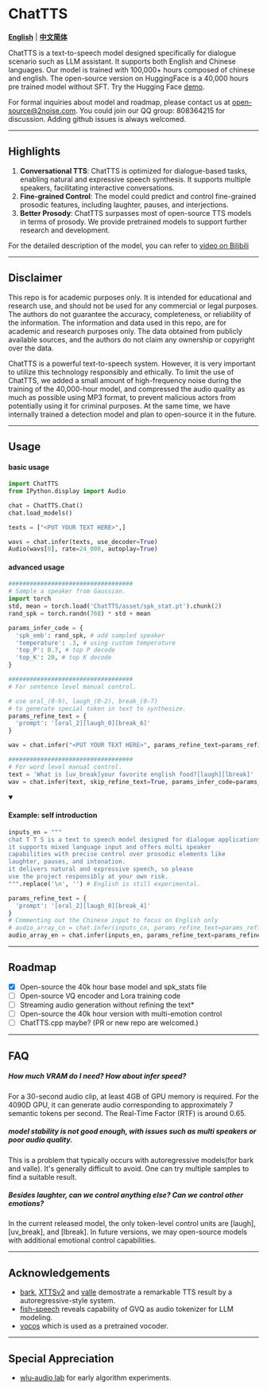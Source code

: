 # ChatTTS
[**English**](./README.md) | [**中文简体**](./README_CN.md)

ChatTTS is a text-to-speech model designed specifically for dialogue scenario such as LLM assistant. It supports both English and Chinese languages. Our model is trained with 100,000+ hours composed of chinese and english. The open-source version on HuggingFace is a 40,000 hours pre trained model without SFT. Try the Hugging Face [demo](https://huggingface.co/spaces/Dzkaka/ChatTTS).

For formal inquiries about model and roadmap, please contact us at open-source@2noise.com. You could join our QQ group: 808364215 for discussion. Adding github issues is always welcomed.

---
## Highlights
1. **Conversational TTS**: ChatTTS is optimized for dialogue-based tasks, enabling natural and expressive speech synthesis. It supports multiple speakers, facilitating interactive conversations.
2. **Fine-grained Control**: The model could predict and control fine-grained prosodic features, including laughter, pauses, and interjections.
3. **Better Prosody**: ChatTTS surpasses most of open-source TTS models in terms of prosody. We provide pretrained models to support further research and development.

For the detailed description of the model, you can refer to [video on Bilibili](https://www.bilibili.com/video/BV1zn4y1o7iV)

---

## Disclaimer

This repo is for academic purposes only. It is intended for educational and research use, and should not be used for any commercial or legal purposes. The authors do not guarantee the accuracy, completeness, or reliability of the information. The information and data used in this repo, are for academic and research purposes only. The data obtained from publicly available sources, and the authors do not claim any ownership or copyright over the data.

ChatTTS is a powerful text-to-speech system. However, it is very important to utilize this technology responsibly and ethically. To limit the use of ChatTTS, we added a small amount of high-frequency noise during the training of the 40,000-hour model, and compressed the audio quality as much as possible using MP3 format, to prevent malicious actors from potentially using it for criminal purposes. At the same time, we have internally trained a detection model and plan to open-source it in the future.


---
## Usage

<h4>basic usage</h4>

```python
import ChatTTS
from IPython.display import Audio

chat = ChatTTS.Chat()
chat.load_models()

texts = ["<PUT YOUR TEXT HERE>",]

wavs = chat.infer(texts, use_decoder=True)
Audio(wavs[0], rate=24_000, autoplay=True)
```

<h4>advanced usage</h4>

```python
###################################
# Sample a speaker from Gaussian.
import torch
std, mean = torch.load('ChatTTS/asset/spk_stat.pt').chunk(2)
rand_spk = torch.randn(768) * std + mean

params_infer_code = {
  'spk_emb': rand_spk, # add sampled speaker
  'temperature': .3, # using custom temperature
  'top_P': 0.7, # top P decode
  'top_K': 20, # top K decode
}

###################################
# For sentence level manual control.

# use oral_(0-9), laugh_(0-2), break_(0-7)
# to generate special token in text to synthesize.
params_refine_text = {
  'prompt': '[oral_2][laugh_0][break_6]'
}

wav = chat.infer("<PUT YOUR TEXT HERE>", params_refine_text=params_refine_text, params_infer_code=params_infer_code)

###################################
# For word level manual control.
text = 'What is [uv_break]your favorite english food?[laugh][lbreak]'
wav = chat.infer(text, skip_refine_text=True, params_infer_code=params_infer_code)

```

<details open>
  <summary><h4>Example: self introduction</h4></summary>

```python
inputs_en = """
chat T T S is a text to speech model designed for dialogue applications.
it supports mixed language input and offers multi speaker
capabilities with precise control over prosodic elements like
laughter, pauses, and intonation.
it delivers natural and expressive speech, so please
use the project responsibly at your own risk.
""".replace('\n', '') # English is still experimental.

params_refine_text = {
  'prompt': '[oral_2][laugh_0][break_4]'
}
# Commenting out the Chinese input to focus on English only
# audio_array_cn = chat.infer(inputs_cn, params_refine_text=params_refine_text)
audio_array_en = chat.infer(inputs_en, params_refine_text=params_refine_text)
```
</details>

---
## Roadmap
- [x] Open-source the 40k hour base model and spk_stats file
- [ ] Open-source VQ encoder and Lora training code
- [ ] Streaming audio generation without refining the text*
- [ ] Open-source the 40k hour version with multi-emotion control
- [ ] ChatTTS.cpp maybe? (PR or new repo are welcomed.)

----
## FAQ

##### How much VRAM do I need? How about infer speed?
For a 30-second audio clip, at least 4GB of GPU memory is required. For the 4090D GPU, it can generate audio corresponding to approximately 7 semantic tokens per second. The Real-Time Factor (RTF) is around 0.65.

##### model stability is not good enough, with issues such as multi speakers or poor audio quality.

This is a problem that typically occurs with autoregressive models(for bark and valle). It's generally difficult to avoid. One can try multiple samples to find a suitable result.

##### Besides laughter, can we control anything else? Can we control other emotions?

In the current released model, the only token-level control units are [laugh], [uv_break], and [lbreak]. In future versions, we may open-source models with additional emotional control capabilities.

---
## Acknowledgements
- [bark](https://github.com/suno-ai/bark), [XTTSv2](https://github.com/coqui-ai/TTS) and [valle](https://arxiv.org/abs/2301.02111) demostrate a remarkable TTS result by a autoregressive-style system.
- [fish-speech](https://github.com/fishaudio/fish-speech) reveals capability of GVQ as audio tokenizer for LLM modeling.
- [vocos](https://github.com/gemelo-ai/vocos) which is used as a pretrained vocoder.

---
## Special Appreciation
- [wlu-audio lab](https://audio.westlake.edu.cn/) for early algorithm experiments.
